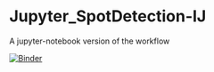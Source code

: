 # Jupyter_SpotDetection-IJ
A jupyter-notebook version of the workflow

[![Binder](https://mybinder.org/badge_logo.svg)](https://mybinder.org/v2/gh/Neubias-WG5/Jupyter_SpotDetection-IJ.git/v1.2?filepath=2d-spot-detection-ij.ipynb)
